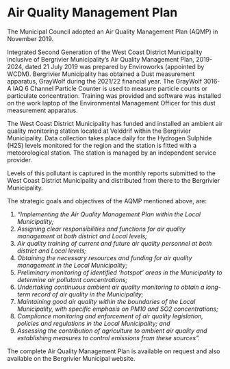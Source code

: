 # Air Quality Management Plan

The Municipal Council adopted an Air Quality Management Plan (AQMP) in November 2019.

Integrated Second Generation of the West Coast District Municipality inclusive of Bergrivier Municipality’s Air Quality Management Plan, 2019- 2024, dated 21 July 2019 was prepared by Enviroworks (appointed by WCDM). Bergrivier Municipality has obtained a Dust measurement apparatus, GrayWolf during the 2021/22 financial year. The GrayWolf 3016-A IAQ 6 Channel Particle Counter is used to measure particle counts or particulate concentration. Training was provided and software was installed on the work laptop of the Environmental Management Officer for this dust measurement apparatus.

The West Coast District Municipality has funded and installed an ambient air quality monitoring station located at Velddrif within the Bergrivier Municipality. Data collection takes place daily for the Hydrogen Sulphide (H2S) levels monitored for the region and the station is fitted with a meteorological station. The station is managed by an independent service provider.

Levels of this pollutant is captured in the monthly reports submitted to the West Coast District Municipality and distributed from there to the Bergrivier Municipality.

The strategic goals and objectives of the AQMP mentioned above, are:

1. _“Implementing the Air Quality Management Plan within the Local Municipality;_
2. _Assigning clear responsibilities and functions for air quality management at both district and Local levels;_
3. _Air quality training of current and future air quality personnel at both district and Local levels;_
4. _Obtaining the necessary resources and funding for air quality management in the Local Municipality;_
5. _Preliminary monitoring of identified ‘hotspot’ areas in the Municipality to determine air pollutant concentrations;_
6. _Undertaking continuous ambient air quality monitoring to obtain a long-term record of air quality in the Municipality;_
7. _Maintaining good air quality within the boundaries of the Local Municipality, with specific emphasis on PM10 and SO2 concentrations;_
8. _Compliance monitoring and enforcement of air quality legislation, policies and regulations in the Local Municipality; and_
9. _Assessing the contribution of agriculture to ambient air quality and establishing measures to control emissions from these sources”._

The complete Air Quality Management Plan is available on request and also available on the Bergrivier Municipal website.
